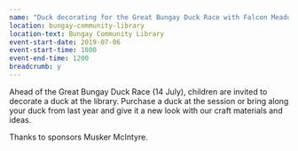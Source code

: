 ```yaml
---
name: "Duck decorating for the Great Bungay Duck Race with Falcon Meadow Community Trust"
location: bungay-community-library
location-text: Bungay Community Library
event-start-date: 2019-07-06
event-start-time: 1000
event-end-time: 1200
breadcrumb: y
---
```


Ahead of the Great Bungay Duck Race (14 July), children are invited to decorate a duck at the library. Purchase a duck at the session or bring along your duck from last year and give it a new look with our craft materials and ideas.

Thanks to sponsors Musker McIntyre.
